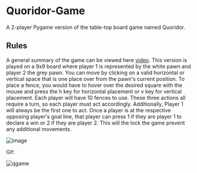 # Quoridor-Game

A 2-player Pygame version of the table-top board game named Quoridor.

## Rules

A general summary of the game can be viewed here [video](https://www.youtube.com/watch?v=6ISruhN0Hc0). This version is played on a 9x9 board where player 1 is represented by the white pawn and player 2 the grey pawn. You can move by clicking on a valid horizontal or vertical space that is one place over from the pawn's current position. To place a fence, you would have to hover over the desired square with the mouse and press the h key for horizontal placement or v key for vertical placement. Each player will have 10 fences to use. These three actions all require a turn, so each player must act accordingly. Additionally, Player 1 will always be the first one to act. Once a player is at the respective opposing player's goal line, that player can press 1 if they are player 1 to declare a win or 2 if they are player 2. This will the lock the game prevent any additional movements. 

![image](https://user-images.githubusercontent.com/76986911/133388312-d04cedba-bef6-4d28-8bc4-bb3a92c36a31.png)

Gif:

![qgame](https://user-images.githubusercontent.com/76986911/156105299-5866569c-c7de-4fa6-843a-8ef9a6fca83e.gif)
